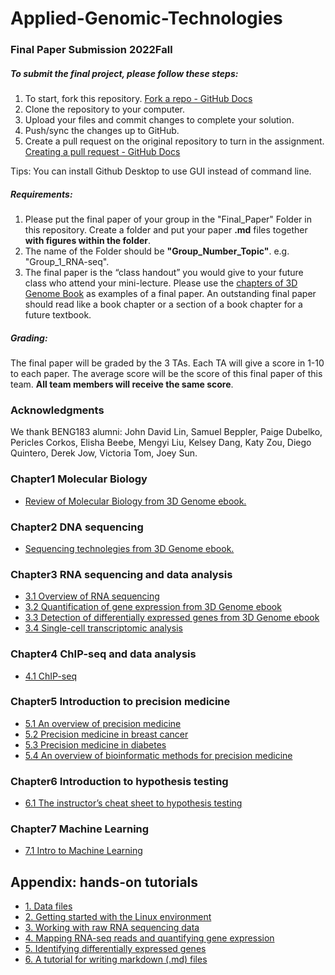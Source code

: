 # Applied-Genomic-Technologies 

### Final Paper Submission 2022Fall

##### To submit the final project, please follow these steps:

1. To start, fork this repository. [Fork a repo - GitHub Docs](https://docs.github.com/en/get-started/quickstart/fork-a-repo)
2. Clone the repository to your computer.
3. Upload your files and commit changes to complete your solution.
4. Push/sync the changes up to GitHub.
5. Create a pull request on the original repository to turn in the assignment. [Creating a pull request - GitHub Docs](https://docs.github.com/en/pull-requests/collaborating-with-pull-requests/proposing-changes-to-your-work-with-pull-requests/creating-a-pull-request)

Tips: You can install Github Desktop to use GUI instead of command line.

##### Requirements:

1. Please put the final paper of your group in the "Final_Paper" Folder in this repository. Create a folder and put your paper **.md** files together **with figures within the folder**. 
2. The name of the Folder should be **"Group_Number_Topic"**. e.g. "Group_1_RNA-seq".
3. The final paper is the “class handout” you would give to your future class who 
   attend your mini-lecture. Please use the [chapters of 3D Genome Book](https://zhonglab.gitbook.io/3dgenome/chapter1-why-we-care-about-3d-genome/3d-nuclear-structure) as examples 
   of a final paper. An outstanding final paper should read like a book chapter or a 
   section of a book chapter for a future textbook.

##### Grading:

The final paper will be graded by the 3 TAs. Each TA will give a score in 1-10 to each paper. The average score will be the score of this final paper of this team. **All team members will receive the same score**.

### Acknowledgments

We thank BENG183 alumni: John David Lin, Samuel Beppler, Paige Dubelko, Pericles Corkos, Elisha Beebe, Mengyi Liu, Kelsey Dang, Katy Zou, Diego Quintero, Derek Jow, Victoria Tom, Joey Sun.


### Chapter1 Molecular Biology
- [Review of Molecular Biology from 3D Genome ebook.](https://zhonglab.gitbook.io/3dgenome/chap0-preparation/0.1-molecular-biology) 
### Chapter2 DNA sequencing
- [Sequencing technolegies from 3D Genome ebook.](https://zhonglab.gitbook.io/3dgenome/chap0-preparation/0.2-sequencing-technologies)
### Chapter3 RNA sequencing and data analysis
- [3.1 Overview of RNA sequencing](https://github.com/Zhong-Lab-UCSD/BENG183_2022Fall_Applied-Genomic-Technologies/blob/main/Chapter/Overview_of_RNA_sequencing.md)
- [3.2 Quantification of gene expression from 3D Genome ebook](https://zhonglab.gitbook.io/3dgenome/chap0-preparation/0.3-rna-seq-data-mapping-and-gene-quantification)
- [3.3 Detection of differentially expressed genes from 3D Genome ebook](https://zhonglab.gitbook.io/3dgenome/chap0-preparation/03-rna-seq-differential-analysis)
- [3.4 Single-cell transcriptomic analysis](https://github.com/Zhong-Lab-UCSD/BENG183_2022Fall_Applied-Genomic-Technologies/blob/main/Chapter/Single-cell_transcriptomic_analysis.md)
### Chapter4 ChIP-seq and data analysis
- [4.1 ChIP-seq](https://github.com/Zhong-Lab-UCSD/BENG183_2022Fall_Applied-Genomic-Technologies/blob/main/Chapter/chipseq.md)
### Chapter5 Introduction to precision medicine
- [5.1 An overview of precision medicine](https://github.com/Zhong-Lab-UCSD/BENG183_2022Fall_Applied-Genomic-Technologies/blob/main/Chapter/An_overview_of_precision_medicine.md)
- [5.2 Precision medicine in breast cancer](https://github.com/Zhong-Lab-UCSD/BENG183_2022Fall_Applied-Genomic-Technologies/blob/main/Chapter/Precision_medicine_in_breast_cancer.md)
- [5.3 Precision medicine in diabetes](https://github.com/Zhong-Lab-UCSD/BENG183_2022Fall_Applied-Genomic-Technologies/blob/main/Chapter/Precision_medicine_in_diabetes.md)
- [5.4 An overview of bioinformatic methods for precision medicine](https://github.com/Zhong-Lab-UCSD/BENG183_2022Fall_Applied-Genomic-Technologies/blob/main/Chapter/An_overview_of_bioinformatic_methods_for_precision_medicine.md)
### Chapter6 Introduction to hypothesis testing
- [6.1 The instructor’s cheat sheet to hypothesis testing](https://github.com/Zhong-Lab-UCSD/BENG183_2022Fall_Applied-Genomic-Technologies/blob/main/statistics_cheatsheet.pdf)
### Chapter7 Machine Learning
- [7.1 Intro to Machine Learning](https://github.com/Zhong-Lab-UCSD/BENG183_2022Fall_Applied-Genomic-Technologies/blob/main/Chapter/Introduction_to_Machine_Learning.md)

## Appendix: hands-on tutorials 
- [1. Data files](https://github.com/Irenexzwen/BIOE183)
- [2. Getting started with the Linux environment](https://github.com/Zhong-Lab-UCSD/BENG183_2022Fall_Applied-Genomic-Technologies/blob/main/Tutorials/Tutorial1_Preparation.md)
- [3. Working with raw RNA sequencing data](https://github.com/Zhong-Lab-UCSD/BENG183_2022Fall_Applied-Genomic-Technologies/blob/main/Tutorials/Tutorial2_RawData.md)
- [4. Mapping RNA-seq reads and quantifying gene expression](https://github.com/Zhong-Lab-UCSD/BENG183_2022Fall_Applied-Genomic-Technologies/blob/main/Tutorials/Tutorial3_Mapping_and_qualification.md)
- [5. Identifying differentially expressed genes](https://github.com/Zhong-Lab-UCSD/BENG183_2022Fall_Applied-Genomic-Technologies/blob/main/Tutorials/Tutorial4_DE.md)
- [6. A tutorial for writing markdown (.md) files](https://github.com/Zhong-Lab-UCSD/BENG183_2022Fall_Applied-Genomic-Technologies/blob/main/Chapter/Markdown_tutorial.md)
